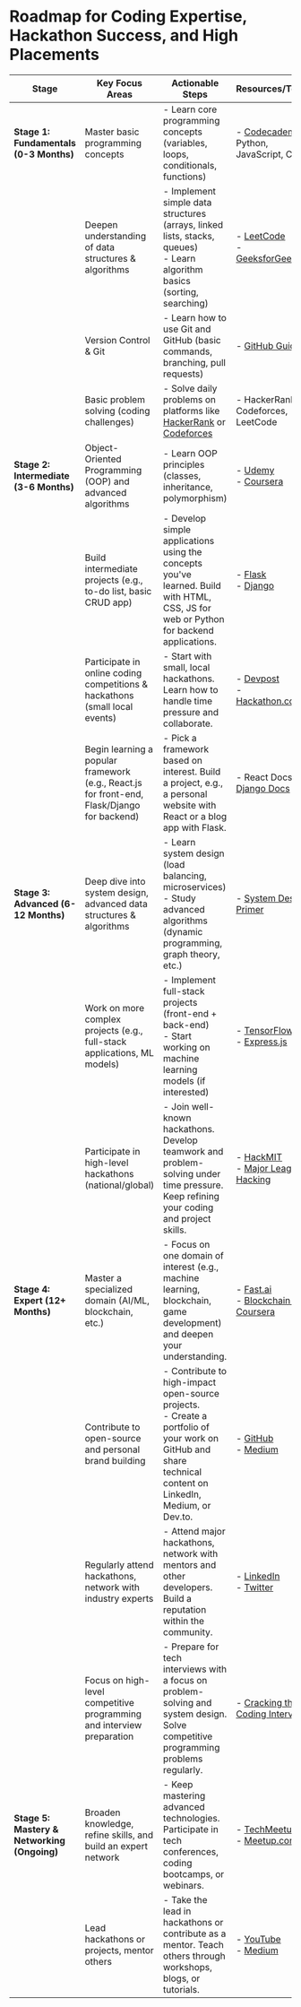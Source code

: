 # Roadmap for Coding Expertise, Hackathon Success, and High Placements

| **Stage**                                   | **Key Focus Areas**                                                                         | **Actionable Steps**                                                                                                                                           | **Resources/Tools**                                                                                          | **Expected Timeline** |
| ------------------------------------------- | ------------------------------------------------------------------------------------------- | -------------------------------------------------------------------------------------------------------------------------------------------------------------- | ------------------------------------------------------------------------------------------------------------ | --------------------- |
| **Stage 1: Fundamentals (0-3 Months)**      | Master basic programming concepts                                                           | - Learn core programming concepts (variables, loops, conditionals, functions)                                                                                  | - [Codecademy](https://www.codecademy.com/) - Python, JavaScript, C++                                        | 1-2 months            |
|                                             | Deepen understanding of data structures & algorithms                                        | - Implement simple data structures (arrays, linked lists, stacks, queues) <br> - Learn algorithm basics (sorting, searching)                                   | - [LeetCode](https://leetcode.com/) <br> - [GeeksforGeeks](https://www.geeksforgeeks.org/)                   | 1-2 months            |
|                                             | Version Control & Git                                                                       | - Learn how to use Git and GitHub (basic commands, branching, pull requests)                                                                                   | - [GitHub Guides](https://guides.github.com/)                                                                | 1 month               |
|                                             | Basic problem solving (coding challenges)                                                   | - Solve daily problems on platforms like [HackerRank](https://www.hackerrank.com/) or [Codeforces](https://codeforces.com/)                                    | - HackerRank, Codeforces, LeetCode                                                                           | Ongoing               |
| **Stage 2: Intermediate (3-6 Months)**      | Object-Oriented Programming (OOP) and advanced algorithms                                   | - Learn OOP principles (classes, inheritance, polymorphism)                                                                                                    | - [Udemy](https://www.udemy.com/) <br> - [Coursera](https://www.coursera.org/)                               | 2-3 months            |
|                                             | Build intermediate projects (e.g., to-do list, basic CRUD app)                              | - Develop simple applications using the concepts you've learned. Build with HTML, CSS, JS for web or Python for backend applications.                          | - [Flask](https://flask.palletsprojects.com/) <br> - [Django](https://www.djangoproject.com/)                | 2-3 months            |
|                                             | Participate in online coding competitions & hackathons (small local events)                 | - Start with small, local hackathons. Learn how to handle time pressure and collaborate.                                                                       | - [Devpost](https://devpost.com/) <br> - [Hackathon.com](https://www.hackathon.com/)                         | 1-2 months            |
|                                             | Begin learning a popular framework (e.g., React.js for front-end, Flask/Django for backend) | - Pick a framework based on interest. Build a project, e.g., a personal website with React or a blog app with Flask.                                           | - React Docs, [Django Docs](https://www.djangoproject.com/)                                                  | 2-3 months            |
| **Stage 3: Advanced (6-12 Months)**         | Deep dive into system design, advanced data structures & algorithms                         | - Learn system design (load balancing, microservices) <br> - Study advanced algorithms (dynamic programming, graph theory, etc.)                               | - [System Design Primer](https://github.com/donnemartin/system-design-primer)                                | 3-4 months            |
|                                             | Work on more complex projects (e.g., full-stack applications, ML models)                    | - Implement full-stack projects (front-end + back-end) <br> - Start working on machine learning models (if interested)                                         | - [TensorFlow](https://www.tensorflow.org/) <br> - [Express.js](https://expressjs.com/)                      | 3-4 months            |
|                                             | Participate in high-level hackathons (national/global)                                      | - Join well-known hackathons. Develop teamwork and problem-solving under time pressure. Keep refining your coding and project skills.                          | - [HackMIT](https://hackmit.org/) <br> - [Major League Hacking](https://mlh.io/)                             | 1-2 months            |
| **Stage 4: Expert (12+ Months)**            | Master a specialized domain (AI/ML, blockchain, etc.)                                       | - Focus on one domain of interest (e.g., machine learning, blockchain, game development) and deepen your understanding.                                        | - [Fast.ai](https://www.fast.ai/) <br> - [Blockchain by Coursera](https://www.coursera.org/learn/blockchain) | 3-6 months            |
|                                             | Contribute to open-source and personal brand building                                       | - Contribute to high-impact open-source projects. <br> - Create a portfolio of your work on GitHub and share technical content on LinkedIn, Medium, or Dev.to. | - [GitHub](https://github.com/) <br> - [Medium](https://medium.com/)                                         | 3-6 months            |
|                                             | Regularly attend hackathons, network with industry experts                                  | - Attend major hackathons, network with mentors and other developers. Build a reputation within the community.                                                 | - [LinkedIn](https://www.linkedin.com/) <br> - [Twitter](https://twitter.com/)                               | Ongoing               |
|                                             | Focus on high-level competitive programming and interview preparation                       | - Prepare for tech interviews with a focus on problem-solving and system design. Solve competitive programming problems regularly.                             | - [Cracking the Coding Interview](https://www.crackingthecodinginterview.com/)                               | Ongoing               |
| **Stage 5: Mastery & Networking (Ongoing)** | Broaden knowledge, refine skills, and build an expert network                               | - Keep mastering advanced technologies. Participate in tech conferences, coding bootcamps, or webinars.                                                        | - [TechMeetups](https://www.techmeetups.com/) <br> - [Meetup.com](https://www.meetup.com/)                   | Ongoing               |
|                                             | Lead hackathons or projects, mentor others                                                  | - Take the lead in hackathons or contribute as a mentor. Teach others through workshops, blogs, or tutorials.                                                  | - [YouTube](https://www.youtube.com/) <br> - [Medium](https://medium.com/)                                   | Ongoing               |
